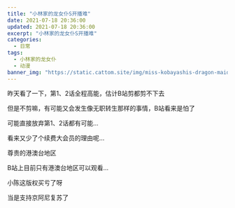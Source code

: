 ```yaml
---
title: "小林家的龙女仆S开播难"
date: 2021-07-18 20:36:00
updated: 2021-07-18 20:36:00
excerpt: "小林家的龙女仆S开播难"
categories:
  - 日常
tags:
  - 小林家的龙女仆
  - 动漫
banner_img: "https://static.cattom.site/img/miss-kobayashis-dragon-maid.png?x-oss-process=style/webp"
---
```

昨天看了一下，第1、2话全程高能，估计B站剪都剪不下去

但是不剪嘛，有可能又会发生像无职转生那样的事情，B站看来是怕了

可能直接放弃第1、2话都有可能...

看来又少了个续费大会员的理由呢...

尊贵的港澳台地区

B站上目前只有港澳台地区可以观看...

小陈这版权买亏了呀

当是支持京阿尼复苏了
